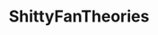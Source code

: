 ---
title: ShittyFanTheories
crosslinks:
- radiohead
- copypasta
- DunderMifflin
- HumansBeingBros
- shittyshowerthoughts
- asoiafcirclejerk
- PrequelMemes
- AskScienceFiction
- SCP
- Games
- FanTheories
- CERN
- grandpajoehate
- todayilearned
- trashpandas
- 80s
- AskReddit
---